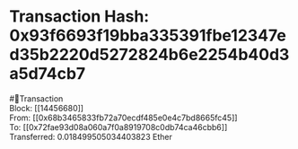 
Transaction Hash: 0x93f6693f19bba335391fbe12347ed35b2220d5272824b6e2254b40d3a5d74cb7
====================================================================================
  
#💸Transaction  
Block: [[14456680]]  
From: [[0x68b3465833fb72a70ecdf485e0e4c7bd8665fc45]]  
To: [[0x72fae93d08a060a7f0a8919708c0db74ca46cbb6]]  
Transferred: 0.018499505034403823 Ether